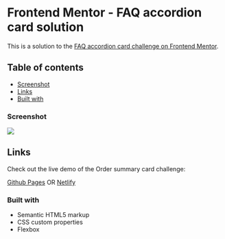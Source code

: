 # Frontend Mentor - FAQ accordion card solution

This is a solution to the [FAQ accordion card challenge on Frontend Mentor](https://www.frontendmentor.io/challenges/faq-accordion-card-XlyjD0Oam).

## Table of contents

- [Screenshot](#screenshot)
- [Links](#Links)
- [Built with](#built-with)


### Screenshot

![](./images/screenshot.png)

## Links

Check out the live demo of the Order summary card challenge: 

[Github Pages](https://schismond.github.io/faq-accprdion-card/)
OR
[Netlify](https://schismond-faq-accprdion-card.netlify.app)

### Built with

- Semantic HTML5 markup
- CSS custom properties
- Flexbox